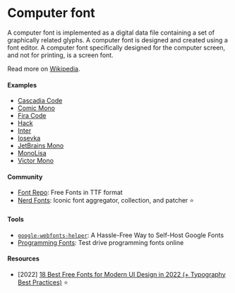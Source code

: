 # Computer font

A computer font is implemented as a digital data file containing a set of graphically related glyphs. A computer font is designed and created using a font editor. A computer font specifically designed for the computer screen, and not for printing, is a screen font.

Read more on [Wikipedia](https://en.wikipedia.org/wiki/Computer_font).

#### Examples
- [Cascadia Code](https://github.com/microsoft/cascadia-code)
- [Comic Mono](https://dtinth.github.io/comic-mono-font)
- [Fira Code](https://github.com/tonsky/FiraCode)
- [Hack](https://sourcefoundry.org/hack)
- [Inter](https://rsms.me/inter)
- [Iosevka](https://typeof.net/Iosevka)
- [JetBrains Mono](https://jetbrains.com/mono)
- [MonoLisa](https://www.monolisa.dev)
- [Victor Mono](https://rubjo.github.io/victor-mono)

#### Community
- [Font Repo](https://www.fontrepo.com): Free Fonts in TTF format
- [Nerd Fonts](https://www.nerdfonts.com): Iconic font aggregator, collection, and patcher ⭐

#### Tools
- [`google-webfonts-helper`](https://google-webfonts-helper.herokuapp.com): A Hassle-Free Way to Self-Host Google Fonts
- [Programming Fonts](https://www.programmingfonts.org): Test drive programming fonts online

#### Resources
- [2022] [18 Best Free Fonts for Modern UI Design in 2022 (+ Typography Best Practices)](https://www.untitledui.com/blog/best-free-fonts) ⭐

